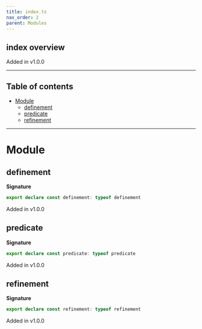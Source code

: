 ```yaml
---
title: index.ts
nav_order: 2
parent: Modules
---
```


## index overview

Added in v1.0.0

---

<h2 class="text-delta">Table of contents</h2>

- [Module](#module)
  - [definement](#definement)
  - [predicate](#predicate)
  - [refinement](#refinement)

---

# Module

## definement

**Signature**

```ts
export declare const definement: typeof definement
```

Added in v1.0.0

## predicate

**Signature**

```ts
export declare const predicate: typeof predicate
```

Added in v1.0.0

## refinement

**Signature**

```ts
export declare const refinement: typeof refinement
```

Added in v1.0.0
